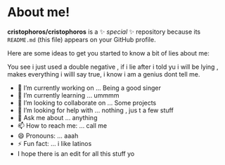 # About me!

**cristophoros/cristophoros** is a ✨ _special_ ✨ repository because its `README.md` (this file) appears on your GitHub profile.

Here are some ideas to get you started to know a bit of lies about me:

You see i just used a double negative , if i lie after i told yu i will be lying , makes everything i willl say true, i know i am a genius dont tell me.

- 🔭 I’m currently working on ... Being a good singer
- 🌱 I’m currently learning ... ummmm
- 👯 I’m looking to collaborate on ... Some projects
- 🤔 I’m looking for help with ... nothing , jus t a few stuff
- 💬 Ask me about ... anything
- 📫 How to reach me: ... call me
- 😄 Pronouns: ... aaah
- ⚡ Fun fact: ... i like latinos
- I hope there is an edit for all this stuff yo

